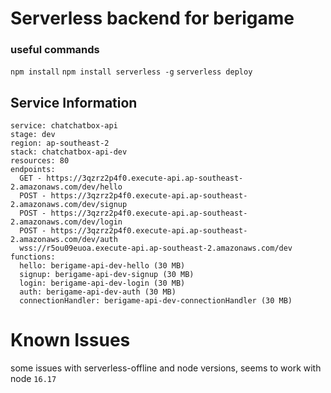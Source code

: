 # Serverless backend for berigame

### useful commands
``` npm install ```
``` npm install serverless -g ```
``` serverless deploy ```

## Service Information
```
service: chatchatbox-api                                                                     
stage: dev                                                                                   
region: ap-southeast-2                                                                       
stack: chatchatbox-api-dev                                                                   
resources: 80                                                                                
endpoints:
  GET - https://3qzrz2p4f0.execute-api.ap-southeast-2.amazonaws.com/dev/hello
  POST - https://3qzrz2p4f0.execute-api.ap-southeast-2.amazonaws.com/dev/signup
  POST - https://3qzrz2p4f0.execute-api.ap-southeast-2.amazonaws.com/dev/login
  POST - https://3qzrz2p4f0.execute-api.ap-southeast-2.amazonaws.com/dev/auth
  wss://r5ou09euoa.execute-api.ap-southeast-2.amazonaws.com/dev
functions:
  hello: berigame-api-dev-hello (30 MB)
  signup: berigame-api-dev-signup (30 MB)
  login: berigame-api-dev-login (30 MB)
  auth: berigame-api-dev-auth (30 MB)
  connectionHandler: berigame-api-dev-connectionHandler (30 MB)
```

# Known Issues
some issues with serverless-offline and node versions, seems to work with node `16.17`